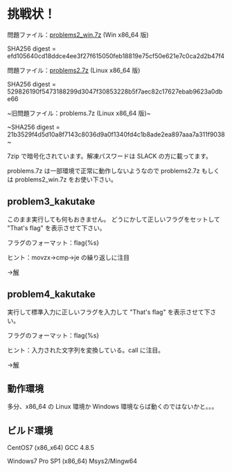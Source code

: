 # 挑戦状！

問題ファイル：[problems2_win.7z](https://github.com/bunji2/studyofctf/raw/master/problems2_win.7z) (Win x86_64 版)

SHA256 digest = efd105640cd18ddce4ee3f27f615050feb18819e75cf50e621e7c0ca2d2b47f4

問題ファイル：[problems2.7z](https://github.com/bunji2/studyofctf/raw/master/problems2.7z) (Linux x86_64 版)

SHA256 digest = 529826190f5473188299d3047f30853228b5f7aec82c17627ebab9623a0dbe66


~旧問題ファイル：problems.7z (Linux x86_64 版)~

~SHA256 digest = 21b3529f4d5d10a8f7143c8036d9a0f1340fd4c1b8ade2ea897aaa7a311f9038~

7zip で暗号化されています。解凍パスワードは SLACK の方に載ってます。

problems.7z は一部環境で正常に動作しないようなので problems2.7z もしくは problems2_win.7z をお使い下さい。

## problem3_kakutake

このまま実行しても何もおきません。
どうにかして正しいフラグをセットして "That's flag" を表示させて下さい。

フラグのフォーマット：flag{%s}

ヒント：movzx→cmp→je の繰り返しに注目

→[解](answer_problem3.md)

## problem4_kakutake

実行して標準入力に正しいフラグを入力して "That's flag" を表示させて下さい。

フラグのフォーマット：flag{%s}

ヒント：入力された文字列を変換している。call に注目。

→[解](answer_problem4.md)

## 動作環境

多分、x86_64 の Linux 環境か Windows 環境ならば動くのではないかと。。。

## ビルド環境

CentOS7 (x86_x64)
GCC 4.8.5

Windows7 Pro SP1 (x86_64)
Msys2/Mingw64
